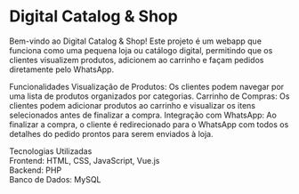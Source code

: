 # Digital Catalog & Shop
Bem-vindo ao Digital Catalog & Shop! Este projeto é um webapp que funciona como uma pequena loja ou catálogo digital, permitindo que os clientes visualizem produtos, adicionem ao carrinho e façam pedidos diretamente pelo WhatsApp.

Funcionalidades
Visualização de Produtos: Os clientes podem navegar por uma lista de produtos organizados por categorias.
Carrinho de Compras: Os clientes podem adicionar produtos ao carrinho e visualizar os itens selecionados antes de finalizar a compra.
Integração com WhatsApp: Ao finalizar a compra, o cliente é redirecionado para o WhatsApp com todos os detalhes do pedido prontos para serem enviados à loja.

Tecnologias Utilizadas  
Frontend: HTML, CSS, JavaScript, Vue.js   
Backend: PHP  
Banco de Dados: MySQL  
